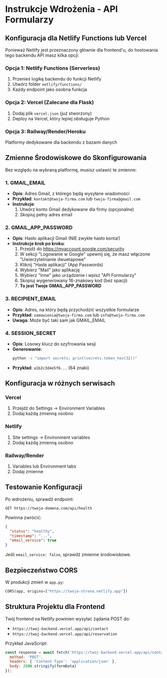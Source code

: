 # Instrukcje Wdrożenia - API Formularzy

## Konfiguracja dla Netlify Functions lub Vercel

Ponieważ Netlify jest przeznaczony głównie dla frontend'u, do hostowania tego backendu API masz kilka opcji:

### Opcja 1: Netlify Functions (Serverless)
1. Przenieś logikę backendu do funkcji Netlify
2. Utwórz folder `netlify/functions/`
3. Każdy endpoint jako osobna funkcja

### Opcja 2: Vercel (Zalecane dla Flask)
1. Dodaj plik `vercel.json` (już stworzony)
2. Deploy na Vercel, który lepiej obsługuje Python

### Opcja 3: Railway/Render/Heroku
Platformy dedykowane dla backendu z bazami danych

## Zmienne Środowiskowe do Skonfigurowania

Bez względu na wybraną platformę, musisz ustawić te zmienne:

### 1. GMAIL_EMAIL
- **Opis**: Adres Gmail, z którego będą wysyłane wiadomości
- **Przykład**: `kontakt@twoja-firma.com` lub `twoja-firma@gmail.com`
- **Instrukcje**:
  1. Utwórz konto Gmail dedykowane dla firmy (opcjonalne)
  2. Skopiuj pełny adres email

### 2. GMAIL_APP_PASSWORD
- **Opis**: Hasło aplikacji Gmail (NIE zwykłe hasło konta!)
- **Instrukcje krok po kroku**:
  1. Przejdź do https://myaccount.google.com/security
  2. W sekcji "Logowanie w Google" upewnij się, że masz włączone "Uwierzytelnianie dwuetapowe"
  3. Kliknij "Hasła aplikacji" (App Passwords)
  4. Wybierz "Mail" jako aplikację
  5. Wybierz "Inne" jako urządzenie i wpisz "API Formularzy"
  6. Skopiuj wygenerowany 16-znakowy kod (bez spacji)
  7. **To jest Twoje GMAIL_APP_PASSWORD**

### 3. RECIPIENT_EMAIL
- **Opis**: Adres, na który będą przychodzić wszystkie formularze
- **Przykład**: `zamowienia@twoja-firma.com` lub `info@twoja-firma.com`
- **Uwaga**: Może być taki sam jak GMAIL_EMAIL

### 4. SESSION_SECRET
- **Opis**: Losowy klucz do szyfrowania sesji
- **Generowanie**:
  ```bash
  python -c "import secrets; print(secrets.token_hex(32))"
  ```
- **Przykład**: `a1b2c3d4e5f6...` (64 znaki)

## Konfiguracja w różnych serwisach

### Vercel
1. Przejdź do Settings → Environment Variables
2. Dodaj każdą zmienną osobno

### Netlify
1. Site settings → Environment variables
2. Dodaj każdą zmienną osobno

### Railway/Render
1. Variables lub Environment tabs
2. Dodaj zmienne

## Testowanie Konfiguracji

Po wdrożeniu, sprawdź endpoint:
```
GET https://twoja-domena.com/api/health
```

Powinna zwrócić:
```json
{
  "status": "healthy",
  "timestamp": "...",
  "email_service": true
}
```

Jeśli `email_service: false`, sprawdź zmienne środowiskowe.

## Bezpieczeństwo CORS

W produkcji zmień w `app.py`:
```python
CORS(app, origins=["https://twoja-strona.netlify.app"])
```

## Struktura Projektu dla Frontend

Twój frontend na Netlify powinien wysyłać żądania POST do:
- `https://twoj-backend.vercel.app/api/contact`
- `https://twoj-backend.vercel.app/api/reservation`

Przykład JavaScript:
```javascript
const response = await fetch('https://twoj-backend.vercel.app/api/contact', {
  method: 'POST',
  headers: { 'Content-Type': 'application/json' },
  body: JSON.stringify(formData)
});
```